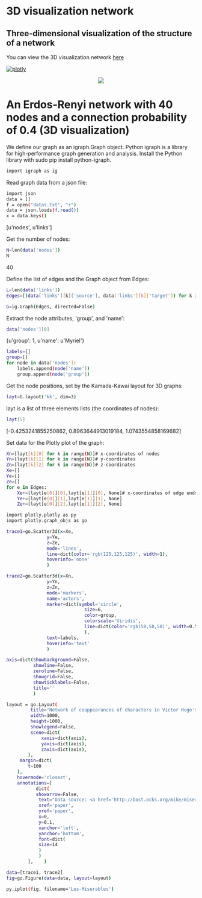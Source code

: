 # 3D visualization network
## Three-dimensional visualization of the structure of a network


You can view the 3D visualization network  [here]( http://pythonfigure.gigfa.com/) 

[![plotly](https://www.vectorlogo.zone/logos/plot_ly/plot_ly-ar21.svg)](https://plotly.com//)


<p align="center">
 <img src="https://raw.githubusercontent.com/aliseif321/3D_visualization_network/main/Pictures/fig1.png" >
 </p>



# An Erdos-Renyi network with 40 nodes and a connection probability of 0.4 (3D visualization)

We define our graph as an igraph.Graph object. Python igraph is a library for high-performance graph generation and analysis. Install the Python library with sudo pip install python-igraph.


```sh
import igraph as ig
```

Read graph data from a json file:



```sh
import json
data = []
f = open("datas.txt", "r")
data = json.loads(f.read())
x = data.keys()
```


[u'nodes', u'links']

Get the number of nodes:

```sh
N=len(data['nodes'])
N
```

40


Define the list of edges and the Graph object from Edges:


```sh
L=len(data['links'])
Edges=[(data['links'][k]['source'], data['links'][k]['target']) for k in range(L)]

G=ig.Graph(Edges, directed=False)
```



Extract the node attributes, 'group', and 'name':

```sh
data['nodes'][0]
```
{u'group': 1, u'name': u'Myriel'}

```sh
labels=[]
group=[]
for node in data['nodes']:
    labels.append(node['name'])
    group.append(node['group'])
```

Get the node positions, set by the Kamada-Kawai layout for 3D graphs:

```sh
layt=G.layout('kk', dim=3)
```

layt is a list of three elements lists (the coordinates of nodes):

```sh
layt[5]
```

[-0.4253241855250862, 0.8963644913019184, 1.0743554858169682]


Set data for the Plotly plot of the graph:

```sh
Xn=[layt[k][0] for k in range(N)]# x-coordinates of nodes
Yn=[layt[k][1] for k in range(N)]# y-coordinates
Zn=[layt[k][2] for k in range(N)]# z-coordinates
Xe=[]
Ye=[]
Ze=[]
for e in Edges:
    Xe+=[layt[e[0]][0],layt[e[1]][0], None]# x-coordinates of edge ends
    Ye+=[layt[e[0]][1],layt[e[1]][1], None]
    Ze+=[layt[e[0]][2],layt[e[1]][2], None]
```


```sh
import plotly.plotly as py
import plotly.graph_objs as go

trace1=go.Scatter3d(x=Xe,
               y=Ye,
               z=Ze,
               mode='lines',
               line=dict(color='rgb(125,125,125)', width=1),
               hoverinfo='none'
               )

trace2=go.Scatter3d(x=Xn,
               y=Yn,
               z=Zn,
               mode='markers',
               name='actors',
               marker=dict(symbol='circle',
                             size=6,
                             color=group,
                             colorscale='Viridis',
                             line=dict(color='rgb(50,50,50)', width=0.5)
                             ),
               text=labels,
               hoverinfo='text'
               )

axis=dict(showbackground=False,
          showline=False,
          zeroline=False,
          showgrid=False,
          showticklabels=False,
          title=''
          )

layout = go.Layout(
         title="Network of coappearances of characters in Victor Hugo's novel<br> Les Miserables (3D visualization)",
         width=1000,
         height=1000,
         showlegend=False,
         scene=dict(
             xaxis=dict(axis),
             yaxis=dict(axis),
             zaxis=dict(axis),
        ),
     margin=dict(
        t=100
    ),
    hovermode='closest',
    annotations=[
           dict(
           showarrow=False,
            text="Data source: <a href='http://bost.ocks.org/mike/miserables/miserables.json'>[1] miserables.json</a>",
            xref='paper',
            yref='paper',
            x=0,
            y=0.1,
            xanchor='left',
            yanchor='bottom',
            font=dict(
            size=14
            )
            )
        ],    )
```      

```sh
data=[trace1, trace2]
fig=go.Figure(data=data, layout=layout)

py.iplot(fig, filename='Les-Miserables')     
``` 

        
